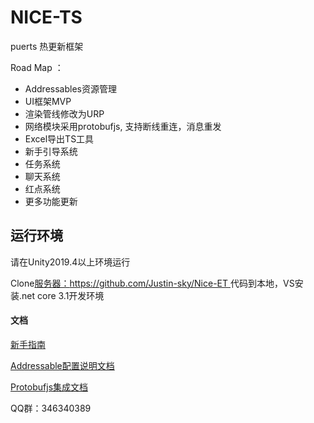 # NICE-TS

puerts 热更新框架

Road Map ：

* Addressables资源管理
* UI框架MVP
* 渲染管线修改为URP
* 网络模块采用protobufjs, 支持断线重连，消息重发
* Excel导出TS工具
* 新手引导系统
* 任务系统
* 聊天系统
* 红点系统
* 更多功能更新

## 运行环境

请在Unity2019.4以上环境运行

Clone[服务器：https://github.com/Justin-sky/Nice-ET ](https://github.com/Justin-sky/Nice-ET)代码到本地，VS安装.net core 3.1开发环境

#### 文档

[新手指南](https://zhuanlan.zhihu.com/p/206578729)

[Addressable配置说明文档](https://zhuanlan.zhihu.com/p/184846532)

[Protobufjs集成文档](https://zhuanlan.zhihu.com/p/205342984)


QQ群：346340389
